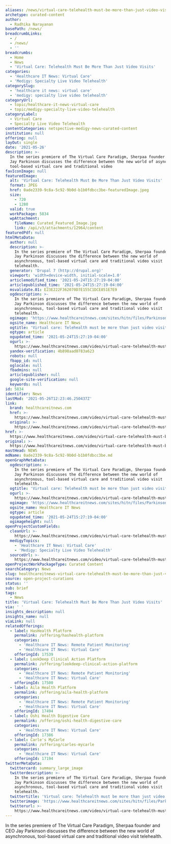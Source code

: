 ```yaml
---
aliases: /news/virtual-care-telehealth-must-be-more-than-just-video-visits
archetype: curated-content
author:
  - Radhika Narayanan
basePath: /news/
breadcrumbLinks:
  - /
  - /news/
  - ''
breadcrumbs:
  - Home
  - News
  - 'Virtual Care: Telehealth Must Be More Than Just Video Visits'
categories:
  - 'Healthcare IT News: Virtual Care'
  - 'Medigy: Specialty Live Video Telehealth'
categorySlug:
  - 'healthcare it news: virtual care'
  - 'medigy: specialty live video telehealth'
categoryUrl:
  - topic/healthcare-it-news-virtual-care
  - topic/medigy-specialty-live-video-telehealth
categoryLabel:
  - Virtual Care
  - Specialty Live Video Telehealth
contentCategories: netspective-medigy-news-curated-content
institution: null
offering: null
layOut: single
date: '2021-05-26'
description: >-
  In the series premiere of The Virtual Care Paradigm, Sherpaa founder and CEO
  Jay Parkinson discusses the difference between the new world of asynchronous,
  tool-based virtual care and traditional video
favIconImage: null
featuredImage:
  alt: 'Virtual Care: Telehealth Must Be More Than Just Video Visits'
  format: JPEG
  href: 0ade2339-9c8a-5c92-9b0d-b1b0fdbcc3be-featuredImage.jpeg
  size:
    - 720
    - 1280
  valid: true
  workPackage: 5834
  wpAttachment:
    fileName: Curated_Featured_Image.jpg
    link: /api/v3/attachments/12964/content
featuredPdf: null
htmlMetaData:
  author: null
  description: >-
    In the series premiere of The Virtual Care Paradigm, Sherpaa founder and CEO
    Jay Parkinson discusses the difference between the new world of
    asynchronous, tool-based virtual care and traditional video visit
    telehealth.
  generator: 'Drupal 7 (http://drupal.org)'
  viewport: 'width=device-width, initial-scale=1.0'
  articlemodified_time: '2021-05-24T15:27:19-04:00'
  articlepublished_time: '2021-05-24T15:27:19-04:00'
  msvalidate.01: E23E222F362070D7E155C1DCE851E7E9
  ogdescription: >-
    In the series premiere of The Virtual Care Paradigm, Sherpaa founder and CEO
    Jay Parkinson discusses the difference between the new world of
    asynchronous, tool-based virtual care and traditional video visit
    telehealth.
  ogimage: 'https://www.healthcareitnews.com/sites/hitn/files/Parkinson.jpg'
  ogsite_name: Healthcare IT News
  ogtitle: 'Virtual care: Telehealth must be more than just video visits'
  ogtype: article
  ogupdated_time: '2021-05-24T15:27:19-04:00'
  ogurl: >-
    https://www.healthcareitnews.com/video/virtual-care-telehealth-must-be-more-just-video-visits
  yandex-verification: 4b898aad0783a623
  robots: null
  fbapp_id: null
  oglocale: null
  fbadmins: null
  articlepublisher: null
  google-site-verification: null
  keywords: null
id: 5834
identifier: News
lastMod: '2021-05-26T12:23:46.250437Z'
link:
  brand: healthcareitnews.com
  href: >-
    https://www.healthcareitnews.com/video/virtual-care-telehealth-must-be-more-just-video-visits
  original: >-
    https://www.healthcareitnews.com/video/virtual-care-telehealth-must-be-more-just-video-visits
href: >-
  https://www.healthcareitnews.com/video/virtual-care-telehealth-must-be-more-just-video-visits
original: >-
  https://www.healthcareitnews.com/video/virtual-care-telehealth-must-be-more-just-video-visits
mastHead: NEWS
mdName: 0ade2339-9c8a-5c92-9b0d-b1b0fdbcc3be.md
openGraphMetaData:
  ogdescription: >-
    In the series premiere of The Virtual Care Paradigm, Sherpaa founder and CEO
    Jay Parkinson discusses the difference between the new world of
    asynchronous, tool-based virtual care and traditional video visit
    telehealth.
  ogtitle: 'Virtual care: Telehealth must be more than just video visits'
  ogurl: >-
    https://www.healthcareitnews.com/video/virtual-care-telehealth-must-be-more-just-video-visits
  ogimage: 'https://www.healthcareitnews.com/sites/hitn/files/Parkinson.jpg'
  ogsite_name: Healthcare IT News
  ogtype: article
  ogupdated_time: '2021-05-24T15:27:19-04:00'
  ogimageheight: null
openProjectCustomFields:
  cleanUrl: >-
    https://www.healthcareitnews.com/video/virtual-care-telehealth-must-be-more-just-video-visits
  medigyTopics:
    - 'Healthcare IT News: Virtual Care'
    - 'Medigy: Specialty Live Video Telehealth'
  sourceUrl: >-
    https://www.healthcareitnews.com/video/virtual-care-telehealth-must-be-more-just-video-visits
openProjectWorkPackageType: Curated Content
searchCategory: News
slug: healthcareitnews-virtual-care-telehealth-must-be-more-than-just-video-visits
source: open-project-curations
status: ''
sub: brief
tags:
  - News
title: 'Virtual Care: Telehealth Must Be More Than Just Video Visits'
via: ' '
insights_description: null
insights_name: null
viaLink: null
relatedOfferings:
  - label: HasHealth Platform
    permalink: /offering/hashealth-platform
    categories:
      - 'Healthcare IT News: Remote Patient Monitoring'
      - 'Healthcare IT News: Virtual Care'
    offeringId: 17539
  - label: LookDeep Clinical Action Platform
    permalink: /offering/lookdeep-clinical-action-platform
    categories:
      - 'Healthcare IT News: Remote Patient Monitoring'
      - 'Healthcare IT News: Virtual Care'
    offeringId: 17500
  - label: Aila Health Platform
    permalink: /offering/aila-health-platform
    categories:
      - 'Healthcare IT News: Remote Patient Monitoring'
      - 'Healthcare IT News: Virtual Care'
    offeringId: 17494
  - label: Oshi Health Digestive Care
    permalink: /offering/oshi-health-digestive-care
    categories:
      - 'Healthcare IT News: Virtual Care'
    offeringId: 17386
  - label: Carle's MyCarle
    permalink: /offering/carles-mycarle
    categories:
      - 'Healthcare IT News: Virtual Care'
    offeringId: 17194
twitterMetaData:
  twittercard: summary_large_image
  twitterdescription: >-
    In the series premiere of The Virtual Care Paradigm, Sherpaa founder and CEO
    Jay Parkinson discusses the difference between the new world of
    asynchronous, tool-based virtual care and traditional video visit
    telehealth.
  twittertitle: 'Virtual care: Telehealth must be more than just video visits'
  twitterimage: 'https://www.healthcareitnews.com/sites/hitn/files/Parkinson.jpg'
  twitterurl: >-
    https://www.healthcareitnews.com/video/virtual-care-telehealth-must-be-more-just-video-visits
---
```

<p>In the series premiere of The Virtual Care Paradigm, Sherpaa founder and CEO Jay Parkinson discusses the difference between the new world of asynchronous, tool-based virtual care and traditional video visit telehealth.<br>&nbsp;</p>